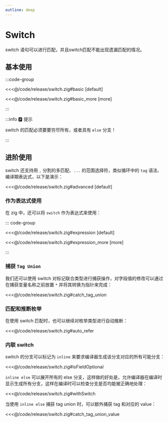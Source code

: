 ```yaml
---
outline: deep
---
```


# Switch

switch 语句可以进行匹配，并且switch匹配不能出现遗漏匹配的情况。

## 基本使用

:::code-group

<<<@/code/release/switch.zig#basic [default]

<<<@/code/release/switch.zig#basic_more [more]

:::

:::info 🅿️ 提示

switch 的匹配必须要要穷尽所有，或者具有 `else` 分支！

:::

## 进阶使用

switch 还支持用 `,` 分割的多匹配、`...` 的范围选择符，类似循环中的 `tag` 语法、编译期表达式，以下是演示：

<<<@/code/release/switch.zig#advanced [default]

### 作为表达式使用

在 zig 中，还可以将 `switch` 作为表达式来使用：

::: code-group

<<<@/code/release/switch.zig#expression [default]

<<<@/code/release/switch.zig#expression_more [more]

:::

### 捕获 `Tag Union`

我们还可以使用 switch 对标记联合类型进行捕获操作，对字段值的修改可以通过在捕获变量名称之前放置 `*` 并将其转换为指针来完成：

<<<@/code/release/switch.zig#catch_tag_union

### 匹配和推断枚举

在使用 switch 匹配时，也可以继续对枚举类型进行自动推断：

<<<@/code/release/switch.zig#auto_refer

### 内联 switch

switch 的分支可以标记为 `inline` 来要求编译器生成该分支对应的所有可能分支：

<<<@/code/release/switch.zig#isFieldOptional

`inline else` 可以展开所有的 else 分支，这样做的好处是，允许编译器在编译时显示生成所有分支，这样在编译时可以检查分支是否均能被正确地处理：

<<<@/code/release/switch.zig#withSwitch

当使用 `inline else` 捕获 tag union 时，可以额外捕获 tag 和对应的 value：

<<<@/code/release/switch.zig#catch_tag_union_value
